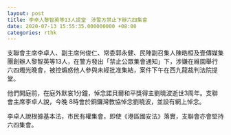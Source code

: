 ```yaml
---
layout: post
title: 李卓人黎智英等13人提堂　涉警方禁止下辦六四集會
date: 2020-07-13 15:55:35.000000000 +08:00
categories: rthk
---
```


支聯會主席李卓人、副主席何俊仁、常委郭永健、民陣副召集人陳皓桓及壹傳媒集團創辦人黎智英等13人，在警方發出「禁止公眾集會通知」下，涉嫌在維園舉行六四燭光晚會，被控煽惑他人參與未經批准集結，案件下午在西九龍裁判法院提堂。

他們開庭前，在庭外默哀1分鐘，悼念諾貝爾和平獎得主劉曉波逝世3周年。支聯會主席李卓人說，今晚 8時會於銅鑼灣教協悼念劉曉波，並設有網上悼念。

李卓人說根據基本法，市民有權集會，即使《港區國安法》落實，支聯會亦會堅持六四集會。
